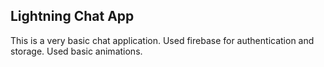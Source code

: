 Lightning Chat App
--------------------------
This is a very basic chat application.
Used firebase for authentication and storage.
Used basic animations. 